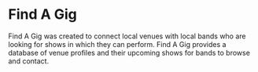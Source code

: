 # Find A Gig
Find A Gig was created to connect local venues with local bands who are looking for shows in which they can perform. Find A Gig provides a database of venue profiles and their upcoming shows for bands to browse and contact.
